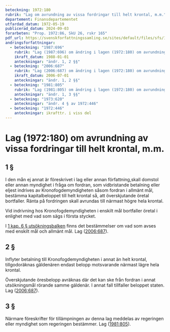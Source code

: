 ```yaml
---
beteckning: 1972:180
rubrik: "Lag om avrundning av vissa fordringar till helt krontal, m.m."
departement: Finansdepartementet
utfardad_datum: 1972-05-19
publicerad_datum: 2024-09-03
forarbeten: "Prop. 1972:86, SkU 26, rskr 165"
pdf_url: https://svenskforfattningssamling.se/sites/default/files/sfs/1972-05/SFS1972-180.pdf
andringsforfattningar:
  - beteckning: "1987:696"
    rubrik: "Lag (1987:696) om ändring i lagen (1972:180) om avrundning av vissa fordringar till helt krontal, m.m."
    ikraft_datum: 1988-01-01
    anteckningar: "ändr. 1, 2 §§"
  - beteckning: "2006:687"
    rubrik: "Lag (2006:687) om ändring i lagen (1972:180) om avrundning av vissa fordringar till helt krontal, m.m."
    ikraft_datum: 2006-07-01
    anteckningar: "ändr. 1, 2 §§"
  - beteckning: "1981:805"
    rubrik: "Lag (1981:805) om ändring i lagen (1972:180) om avrundning av vissa fordringar till helt krontal, m.m."
    anteckningar: "ändr. 1, 3 §§"
  - beteckning: "1973:620"
    anteckningar: "ändr. 4 § av 1972:446"
  - beteckning: "1972:446"
    anteckningar: ikrafttr. i viss del
---
```


# Lag (1972:180) om avrundning av vissa fordringar till helt krontal, m.m.

## 1 §

I den mån ej annat är föreskrivet i lag eller annan författning,skall domstol eller annan myndighet i fråga om fordran, som vidbristande betalning eller eljest indrives av Kronofogdemyndigheten såsom fordran i allmänt mål, bestämma kapitalbeloppet till helt krontal så, att överskjutande öretal bortfaller. Ränta på fordringen skall avrundas till närmast högre hela krontal.

Vid indrivning hos Kronofogdemyndigheten i enskilt mål bortfaller öretal i enlighet med vad som sägs i första stycket.

I [1 kap. 6 § utsökningsbalken](https://selex.se/eli/sfs/1981/774#kap1.6) finns det bestämmelser om vad som avses med enskilt mål och allmänt mål. Lag ([2006:687](https://selex.se/eli/sfs/2006/687)).

## 2 §

Inflyter betalning till Kronofogdemyndigheten i annat än helt krontal, tillgodoräknas gäldenären endast belopp motsvarande närmast lägre hela krontal.

Överskjutande öresbelopp avräknas där det kan ske från fordran i annat utsökningsmål rörande samme gäldenär. I annat fall tillfaller beloppet staten. Lag ([2006:687](https://selex.se/eli/sfs/2006/687)).

## 3 §

Närmare föreskrifter för tillämpningen av denna lag meddelas av regeringen eller myndighet som regeringen bestämmer. Lag ([1981:805](https://selex.se/eli/sfs/1981/805)).